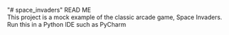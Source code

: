 "# space_invaders" 
READ ME    
    This project is a mock example of the classic arcade game, Space Invaders.
    Run this in a Python IDE such as PyCharm

